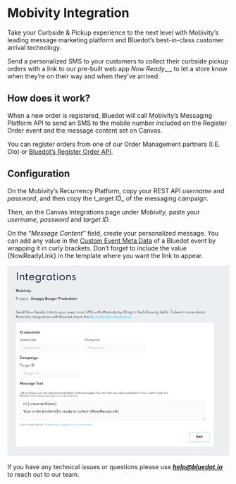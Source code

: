 Mobivity Integration
====================

Take your Curbside & Pickup experience to the next level with Mobivity’s leading message marketing platform and Bluedot’s best-in-class customer arrival technology. 

Send a personalized SMS to your customers to collect their curbside pickup orders with a link to our pre-built web app _Now Ready__,_ to let a store know when they’re on their way and when they’ve arrived.

How does it work?
-----------------

When a new order is registered, Bluedot will call Mobivity’s Messaging Platform API to send an SMS to the mobile number included on the Register Order event and the message content set on Canvas.

You can register orders from one of our Order Management partners (I.E. Olo) or [Bluedot’s Register Order API](https://events-docs.bluedot.io/#operation/registerOrder).

Configuration
-------------

On the Mobivity’s Recurrency Platform, copy your REST API _username_ and _password_, and then copy the t_arget ID_ of the messaging campaign. 

Then, on the Canvas Integrations page under _Mobivity,_ paste your _username_, _password_ and _target ID._

On the “_Message_ _Content”_ field, create your personalized message. You can add any value in the [Custom Event Meta Data](../Custom%20Data.md) of a Bluedot event by wrapping it in curly brackets. Don’t forget to include the value {NowReadyLink} in the template where you want the link to appear.

![Mobivity integration form](../assets/mobivity_integration_form.png)

If you have any technical issues or questions please use [**_help@bluedot.io_**](mailto:help@bluedot.io) to reach out to our team.